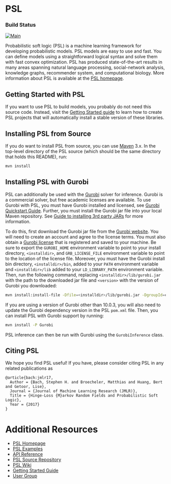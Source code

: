 PSL
===

### Build Status
[![Main](https://github.com/linqs/psl/actions/workflows/main.yml/badge.svg)](https://github.com/linqs/psl/actions/workflows/main.yml)

Probabilistic soft logic (PSL) is a machine learning framework for developing probabilistic models.
PSL models are easy to use and fast.
You can define models using a straightforward logical syntax and solve them with fast convex optimization.
PSL has produced state-of-the-art results in many areas spanning natural language processing, social-network analysis, knowledge graphs, recommender system, and computational biology.
More information about PSL is available at the [PSL homepage](https://psl.linqs.org).

Getting Started with PSL
------------------------

If you want to use PSL to build models, you probably do not need this source code.
Instead, visit the [Getting Started guide](https://psl.linqs.org/blog/2018/07/15/getting-started-with-psl.html) to learn how to create PSL projects that will automatically install a stable version of these libraries.

Installing PSL from Source
--------------------------

If you do want to install PSL from source, you can use [Maven](https://maven.apache.org/) 3.x.
In the top-level directory of the PSL source (which should be the same directory that holds this README), run:
```sh
mvn install
```

Installing PSL with Gurobi
--------------------------

PSL can additionally be used with the [Gurobi](http://www.gurobi.com/) solver for inference.
Gurobi is a commercial solver, but free academic licenses are available.
To use Gurobi with PSL, you must have Gurobi installed and licensed, see [Gurobi Quickstart Guide](https://www.gurobi.com/documentation/quickstart.html).
Further, you must install the Gurobi jar file into your local Maven repository.
See [Guide to installing 3rd party JARs](https://maven.apache.org/guides/mini/guide-3rd-party-jars-local.html) for more information.

To do this, first download the Gurobi jar file from the [Gurobi website](https://www.gurobi.com/downloads/).
You will need to create an account and agree to the license terms.
You must also obtain a [Gurobi license](https://www.gurobi.com/documentation/current/quickstart_windows/obtaining_a_grb_license.html) that is registered and saved to your machine.
Be sure to export the `GUROBI_HOME` environment variable to point to your install directory, `<installdir>`, and `GRB_LICENSE_FILE` environment variable to point to the location of the license file.
Moreover, you must have the Gurobi install bin directory, `<installdir>/bin`, added to your `PATH` environment variable and `<installdir>/lib` added to your `LD_LIBRARY_PATH` environment variable.
Then, run the following command, replacing `<installdir>/lib/gurobi.jar` with the path to the downloaded jar file and `<version>` with the version of Gurobi you downloaded:
```sh
mvn install:install-file -Dfile=<installdir>/lib/gurobi.jar -DgroupId=com.gurobi -DartifactId=gurobi -Dversion=<version> -Dpackaging=jar
```
If you are using a version of Gurobi other than 10.0.3, you will also need to update the Gurobi dependency version in the PSL `pom.xml` file.
Then, you can install PSL with Gurobi support by running:
```sh
mvn install -P Gurobi
```
PSL inference can then be run with Gurobi using the `GurobiInference` class.

Citing PSL
----------

We hope you find PSL useful!
If you have, please consider citing PSL in any related publications as
```
@article{bach:jmlr17,
  Author = {Bach, Stephen H. and Broecheler, Matthias and Huang, Bert and Getoor, Lise},
  Journal = {Journal of Machine Learning Research (JMLR)},
  Title = {Hinge-Loss {M}arkov Random Fields and Probabilistic Soft Logic},
  Year = {2017}
}
```

Additional Resources
====================
- [PSL Homepage](https://psl.linqs.org)
- [PSL Examples](https://github.com/linqs/psl-examples)
- [API Reference](https://psl.linqs.org/api/)
- [PSL Source Repository](https://github.com/linqs/psl)
- [PSL Wiki](https://psl.linqs.org/wiki/)
- [Getting Started Guide](https://psl.linqs.org/blog/2018/07/15/getting-started-with-psl.html)
- [User Group](https://groups.google.com/forum/#!forum/psl-users)
